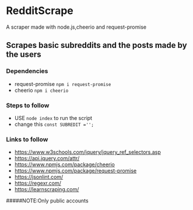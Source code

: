 # RedditScrape
A scraper made with node.js,cheerio and request-promise

## Scrapes basic subreddits and the posts made by the users

### Dependencies
* request-promise `npm i request-promise`
* cheerio `npm i cheerio`

### Steps to follow
* USE `node index` to run the script
* change this `const SUBREDIT ='';`

### Links to follow
* https://www.w3schools.com/jquery/jquery_ref_selectors.asp
* https://api.jquery.com/attr/
* https://www.npmjs.com/package/cheerio
* https://www.npmjs.com/package/request-promise
* https://jsonlint.com/
* https://regexr.com/
* https://learnscraping.com/

#####NOTE:Only public accounts
